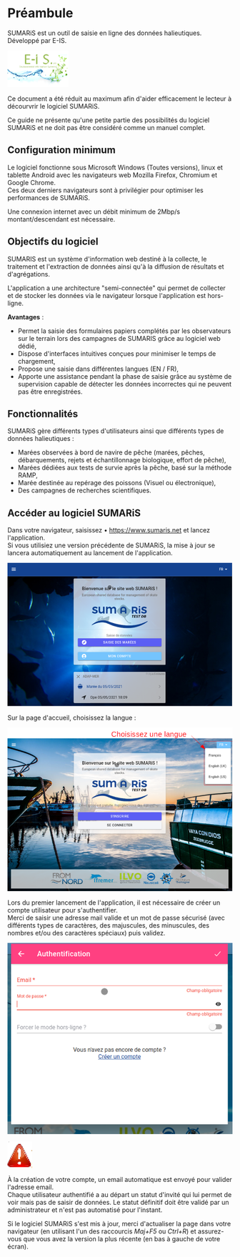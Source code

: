 # Préambule

SUMARiS est un outil de saisie en ligne des données halieutiques. Développé par E-IS.

![eis](./eis.png)

Ce document a été réduit au maximum afin d'aider efficacement le lecteur à décourvrir le logiciel SUMARiS. 

Ce guide ne présente qu'une petite partie des possibilités du logiciel SUMARiS et ne doit pas être considéré comme un manuel complet.

## Configuration minimum

Le logiciel fonctionne sous Microsoft Windows (Toutes versions), linux et tablette Android avec les navigateurs web
Mozilla Firefox, Chromium et Google Chrome.  
Ces deux derniers navigateurs sont à privilégier pour optimiser les performances de SUMARiS.

Une connexion internet avec un débit minimum de 2Mbp/s montant/descendant est nécessaire.

## Objectifs du logiciel

SUMARIS est un système d'information web destiné à la collecte, le traitement et l'extraction de données 
ainsi qu'à la diffusion de résultats et d'agrégations.

L'application a une architecture "semi-connectée" qui permet de collecter et de stocker les données via 
le navigateur lorsque l'application est hors-ligne.

**Avantages** :

 - Permet la saisie des formulaires papiers complétés par les observateurs sur le terrain lors des campagnes de SUMARIS grâce au logiciel web dédié,
 - Dispose d'interfaces intuitives conçues pour minimiser le temps de chargement,
 - Propose une saisie dans différentes langues (EN / FR),
 - Apporte une assistance pendant la phase de saisie grâce au système de supervision capable de détecter les données incorrectes 
   qui ne peuvent pas être enregistrées. 

## Fonctionnalités

SUMARiS gère différents types d'utilisateurs ainsi que différents types de données halieutiques :

- Marées observées à bord de navire de pêche (marées, pêches, débarquements, rejets et échantillonnage biologique, effort de pêche),  
- Marées dédiées aux tests de survie après la pêche, basé sur la méthode RAMP,
- Marée destinée au repérage des poissons (Visuel ou électronique),
- Des campagnes de recherches scientifiques.

## Accéder au logiciel SUMARiS

Dans votre navigateur, saisissez • <https://www.sumaris.net> et lancez l'application.  
Si vous utilisiez une version précédente de SUMARiS, la mise à jour se lancera automatiquement au lancement de l'application.

![](./welcome1_tab_fr.png)

Sur la page d'accueil, choisissez la langue :

![](./welcome2_tab_fr.png)

Lors du premier lancement de l'application, il est nécessaire de créer un compte utilisateur pour s'authentifier.  
Merci de saisir une adresse mail valide et un mot de passe sécurisé (avec différents types de caractères, des majuscules,
des minuscules, des nombres et/ou des caractères spéciaux) puis validez.

![](./login_tab_fr.png)

![](./attention.png)

À la création de votre compte, un email automatique est envoyé pour valider l'adresse email.  
Chaque utilisateur authentifié a au départ un statut d'invité qui lui permet de voir mais pas de saisir de données.
Le statut définitif doit être validé par un administrateur et n'est pas automatisé pour l'instant.

Si le logiciel SUMARiS s'est mis à jour, merci d'actualiser la page dans votre navigateur (en utilisant l'un des raccourcis *Maj+F5* ou *Ctrl+R*) 
et assurez-vous que vous avez la version la plus récente (en bas à gauche de votre écran).
